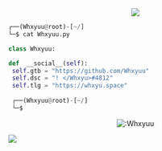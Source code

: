 <!-- <p align=center><img width=90% src="banner.gif"></img></p> -->
<div align="center">
    <a href="https://discord.com/users/976470654461288470" title="Discord Account"><img src="https://lanyard-profile-readme.vercel.app/api/976470654461288470"></a>
</div>

```python
┌──(Whxyuu@root)-[~/]
└─$ cat Whxyuu.py

class Whxyuu:

def  __social__(self):
 self.gtb = "https://github.com/Whxyuu"
 self.dsc = "! </Whxyu>#4812"
 self.tlg = "https://whxyu.space"
  
 ┌──(Whxyuu@root)-[~/]
 └─$
```
<p align="center"><img src="https://count.getloli.com/get/@:Whxyuu" alt=":Whxyuu" /></p>

 



















![](https://raw.githubusercontent.com/Sutil/Sutil/2b2fad3bf54522bb30c8c170591fc68ff51b69e6/github-contribution-grid-snake2.svg)
